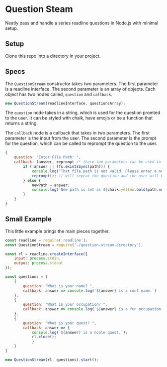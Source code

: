 # Question Steam

Neatly pass and handle a series readline questions in Node.js with minimal setup.

## Setup

Clone this repo into a directory in your project.

## Specs

The `QuestionStream` constructor takes two parameters. The first parameter is a readline interface. The second parameter is an array of objects. Each object has two nodes called, `question` and `callback`.

```javascript
new QuestionStream(readlineInterface, questionsArray);
```

The `question` node takes in a string, which is used for the question promted to the user. It can be styled with chalk, have emojis or be a function that returns a string.

The `callback` node is a callback that takes in two parameters. The first parameter is the input from the user. The second parameter is the prompt for the question, which can be called to reprompt the question to the user.

```javascript
{
    question: "Enter File Path: ",
    callback: (answer, reprompt /* these two parameters can be used in every callback */) => {
        if (!answer || (fs.existsSync(path))) {
            console.log("That file path is not valid. Please enter a new file path.");
            reprompt(); // will repeat the question and the user will be able to enter a new answer
        } else {
            newPath = answer;
            console.log(`New path is set as ${chalk.yellow.bold(path.normalize(answer))}.`)
        }
    }
}
```

## Small Example

This little example brings the main pieces together.

```javascript
const readline = require('readline');
const QuestionStream = require('./question-stream-directory');

const rl = readline.createInterface({
    input: process.stdin,
    output: process.stdout
});

const questions = [
    {
        question: "What is your name? ",
        callback: answer => console.log(`${answer} is a cool name.`)
    },
    {
        question: "What is your occupation? ",
        callback: answer => console.log(`${answer} is a fun occupation.`)
    },
    {
        question: "What is your quest? ",
        callback: answer => {
            console.log(`${answer} is a noble quest.`); 
            rl.close();
            }
    }
]

new QuestionStream(rl, questions).start();
```